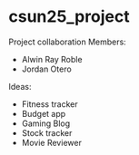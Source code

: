 # csun25_project

Project collaboration
Members:
- Alwin Ray Roble
- Jordan Otero

Ideas:
- Fitness tracker 
- Budget app
- Gaming Blog
- Stock tracker
- Movie Reviewer    